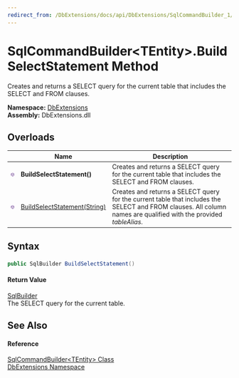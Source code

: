 ```yaml
---
redirect_from: /DbExtensions/docs/api/DbExtensions/SqlCommandBuilder_1/BuildSelectStatement.html
---
```


SqlCommandBuilder&lt;TEntity>.BuildSelectStatement Method
=========================================================
Creates and returns a SELECT query for the current table that includes the SELECT and FROM clauses.
  
**Namespace:** [DbExtensions][1]  
**Assembly:** DbExtensions.dll

Overloads
---------

|                  | Name                              | Description                                                                                                                                                        |
| ---------------- | --------------------------------- | ------------------------------------------------------------------------------------------------------------------------------------------------------------------ |
| ![Public method] | **BuildSelectStatement()**        | Creates and returns a SELECT query for the current table that includes the SELECT and FROM clauses.                                                                |
| ![Public method] | [BuildSelectStatement(String)][2] | Creates and returns a SELECT query for the current table that includes the SELECT and FROM clauses. All column names are qualified with the provided *tableAlias*. |


Syntax
------

```csharp
public SqlBuilder BuildSelectStatement()
```

#### Return Value
[SqlBuilder][3]  
The SELECT query for the current table.

See Also
--------

#### Reference
[SqlCommandBuilder&lt;TEntity> Class][4]  
[DbExtensions Namespace][1]  

[1]: ../README.md
[2]: BuildSelectStatement_1.md
[3]: ../SqlBuilder/README.md
[4]: README.md
[Public method]: ../../icons/pubmethod.svg "Public method"